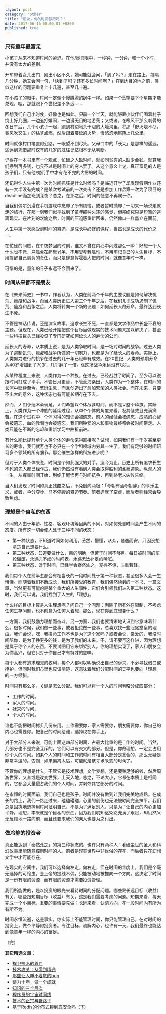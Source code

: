 ```yaml
---
layout: post
category: "other"
title: "朋友，你的时间够用吗？"
date: 2017-06-16 00:00:01 +0800
published: true
---
```


### 只有童年最富足

小孩子从来不知道时间的紧迫。在他/她们眼中，一秒钟，一分钟，和一个小时，并没有太大的差别。

开车带着女儿出门，刚出小区不久，她可能就会问，「到了吗？」走在路上，每隔几分钟，她又会问一句，「快到了吗？还有多长时间啊？」在到达目的地之前，类似这样的问题要重复上十几遍，甚至几十遍。

<!--more-->

在小孩子的眼中，时间一定像个慢腾腾的蜗牛一样。如果一个愿望要下个星期才能兑现，哇，那就跟下个世纪差不多远......

回想我们自己小时候，好像也是如此。只需一个半天，就能够跟小伙伴们围着村子绕上好几圈，一边追打嬉闹，一边漫无目的地游荡；又或者，在寒风不那么刺骨的冬日午后，几个小孩子一起，跑到村边地头干涸的大壕沟里，将那「野火烧不尽，春风吹又生」的枯草点燃，然后跟着蔓延的火势，慢悠悠地尾随上几公里。

时间就像村口笔直的公路，一眼望不到尽头。父母口中的「长大」是那样的遥远，遥远到凭借那时仅有的几岁的过往记忆根本无从判断。

记得在一本书里有一个观点，忙碌之人缺时间，就如同贫穷的人缺少金钱。就算我们挣到再多钱，也只不过是时间上的穷人罢了。从这个意义上说，真正富足的人是孩子们，只有他/她们手中才有花不完的大把的时间。

还记得你人生中第一次为时间抓狂是什么时候吗？是临近开学了却发现假期作业还有一大半没有完成？是某次考试前的一次突击？还是参加工作后第一次为了项目的deadline而加班到深夜？总之，在那之后，时间的惬意不再属于你。

当我们偶尔沉浸在手机游戏中忘却了所有烦恼，或者暂时抛却了一切来一场说走就走的旅行，在那一刻我们似乎找到了童年那种久违的感觉，但那终究只是短暂的逃离现实。在片刻的欢愉之后，时间的压迫感重新回来，仍然像山一样矗立在面前。

人生中第一次感受到时间的紧迫，是成长中必修的课程，当然也是成长的代价之一。

在忙碌的间歇，在午夜梦回的时刻，谁又不曾在内心中闪过那么一瞬：好想一个人什么也不做，只是坐在那里发呆，不用思考我是谁，不用牢记自己的人生目标，不用提醒自己肩负的责任，而只是肆意挥霍着大把的时间，就像童年时一样。

可惜的是，童年的日子永远不会回来了。

### 时间从来都不是朋友

在《未来简史》一书中，作者认为，人类在前两个千年的主要议题是如何解决饥荒、瘟疫和战争。而当人类历史进入第三个千年之后，在我们几乎成功遏制了饥荒、瘟疫和战争之后，人类将转向一个新的议题：如何延长人的寿命，最终达到长生不死。

不管是神话传说，还是演义故事，追求长生不死，一直都是文学作品中长盛不衰的主题。但现在，人类已经开始把这个目标当做现实的技术问题来加以解决了，甚至一些科技巨头已经投资了专门研究如何延长人的寿命的公司。

延长人的寿命，从本质上说，是为人类争取时间，是一场对时间的战争。过去人类为了遏制饥荒、瘟疫和战争所做的一切努力，也都是为了延长人的寿命。实际上，人类努力进行的抗争在过去的几十年已经卓有成效。在20世纪，人类的预期寿命从40岁增加到了70岁，几乎翻了一倍。但这场战争永远没有尽头。

从某种程度上来说，人类作为一个种族，在过去，已经战胜了时间了，至少可以说跟时间打成了平手。不管日月更替，不管沧海桑田，人类作为一个整体，在时间的长河中延续至今，繁衍生息，而且创造出了愈加繁荣的人类社会。而在未来，只要不出大的意外，这种状态也有可能长期存在下去。

然而，人们永远不会满足。人们希望以个体战胜时间，而不是以整个种族。实际上，人类作为一个种族的延续过程，从单个个体的角度来看，极其低效且充满痛苦。在这个过程中，个体习得的知识会被遗忘，前人的经验会被遗忘，成熟的心智会被遗忘，血的教训也会被遗忘。我们所钟爱的人和事物最终都会被时间带走。人类只能在不断的忘却和重新学习中曲折前进。

有什么能比提升单个人类个体的寿命来得直接呢？试想，如果我们有一千岁甚至更长的寿命，我们就再也不必只在一个学科领域内穷其一生了。我们有足够的时间研习多个领域的所有细节。那会催生怎样的科技进步呢？

但对于人类个体来说，时间是个如此强大的对手。迄今为止，历史上所有追求长生不死的先人都已经作古，我们仍然没有看到人类会取得胜利的丝毫迹象。纵观人的一生，从挥霍时间开始，到终于醒悟再与时间抗争，再到终老以失败告终。

当人们发现了时间的真正残酷之后，不免倒向两极：「今朝有酒今朝醉」的享乐主义，或者，争分夺秒、马不停蹄的紧迫节奏。前者造就了空虚，而后者则经常会导致焦虑。

### 理想是个自私的东西

不同的人由于年龄、性格、客观环境等因素的不同，对如何处置时间会产生不同的态度。所有这一切会使人处于三种不同的状态：

* 第一种状态，不知道时间如何利用。茫然，懵懂，从众，随遇而安，只因没想清楚自己想要什么。
* 第二种状态，知道要做什么，目的明确，但苦于时间不够用。每日被时间的车轮碾压，永远完不成的时间表，永远无法补足的睡眠。
* 第三种状态，对于时间，已经学会泰然处之。宠辱不惊，举重若轻。

我们每个人在前半生都会有相当长的一段时间处于第一种状态，甚至很多人会一生懵懂。而随着我们不断成长，我们所接受的教育，我们偶然读到的一本书、一篇文章，当然更有可能的是某个重大的人生事件，它们会引领我们进入第二种状态。这时，我们可以说，我们找到了人生的「理想」。

什么样的目标才算是人生理想呢？问自己一个问题：剥除了所有外在限制，不考虑任何生存问题，也不刻意为任何人着想，那么，现在你到底想要什么？

一方面，我们鼓励为理想而奋斗，另一方面，我们也要清晰地认识到它意味着什么。很多时候，我们做一些事，或者拒绝做一些事，总喜欢找一些冠冕堂皇的理由。我们会说，嘿，我拼命工作不也是为了这个家吗？或者会说，亲爱的，我没时间陪你，是为了挣更多的钱，是为了我们的未来。不，请不要再这样讲，因为理想是属于你个人的东西，不要试图用它来绑架别人。你的理想实现了，家人和朋友会为你高兴，但它只对于你自己才有特殊的意味。

每个人都有追求理想的权利，每个人都可以明确说出自己的诉求，不必寻找借口或掩护。但同时我们心里也应该清楚，这意味着我们分配时间的天平也要向「理想」的一方倾斜。

时间只有那么多，关键是怎么分配。我们可以将一个人的时间粗略分成四部分：

* 工作的时间。
* 家人的时间。
* 社交的时间。
* 个人的时间。

谁也不能把时间拷贝几份来用。工作需要你，家人需要你，朋友需要你，你自己的内心也需要你。把自己的时间给谁，选择权在你手上。

对于大部分人来说，可能上面这四部分时间，占最大比重的是工作的时间。当然，几部分也不是完全互斥的，它们可以有交叉的部分。但是，你的理想，一定会占用你个人的时间。如果个人的时间和工作的时间有相当大部分是重合的，那么无疑是非常幸运的。否则，如果偏离太远，可能就是该寻求改变的时候了。

不管你的理想是什么，不管它是技术理想，文学梦想，还是要赚足够的钱，然后周游世界，又甚或是改变世界，上天入地，总之，不论大小，它都在本质上是相同的，它都会大量侵占我们的个人时间，并剥夺其它部分的时间。

在永恒的时间面前，我们自己也是孩子，时间并没有做到让我们完美地成熟。在成长的路上，我们一路走过来，磕磕碰碰，心里的创伤也无法被时间完全抹平。我们总是固执地选择用时间证明自己，不是为了满足别人，只是为了让自己的内心更加平静。理想，本来就是个自私的东西。因为我们明知这条路充满了艰险，却仍然义无反顾地一路向前，而且还要求我们的亲人也要为之付出。

### 做冷静的投资者

真正能达到「泰然处之」的第三种状态的，也许只有两种人：看破尘世的圣人和科幻故事里能随意控制时间的人。前者是现实世界中非世俗的存在，而后者只在幻想文学中才可能存在。

在现实的空间中，我们可以选择向左走，向右走，但在时间的维度上，我们是个毫无选择的可怜虫，是上帝的提线木偶，只能被动地被推向一个方向。这决定了时间是一份有限的资源，而有限的资源才需要投资管理。

我们所能做的，是以投资的眼光来看待时间的分配问题。哪些跟长远目标（收益）有关，哪些跟短期目标（收益）有关，这是我们需要考虑的问题。短期来看，每天完成一个小目标，重要的事情要先做；长远来看，认清方向，在一段时间内有所为有所不为。

时间永恒流逝，这是事实，你实际上不能管理时间，你只能管理自己。在对时间的投资上，做个冷静的投资者。专注目标，疏解内心，也许有一天，我们最终也能达到像童年一样的内心的富足。

（完）


**其它精选文章**：

* [捍卫技术的尊严](https://mp.weixin.qq.com/s?__biz=MzA4NTg1MjM0Mg==&mid=2657261534&idx=1&sn=35121f2ce6bea33a4601d9547f8907af&chksm=84479e07b3301711be8c2b549d775b72654742c6c15643d774e9622cc4390103f9a49f18b7f8#rd)
* [技术攻关：从零到精通](https://mp.weixin.qq.com/s?__biz=MzA4NTg1MjM0Mg==&mid=2657261530&idx=1&sn=6e2e80a0895325861541c2b4266ae374&chksm=84479e03b3301715c53f0eebff06f6eca7d4a4089a635a2628e31480a5ca9e328403992f435b#rd)
* [那些让人睡不着觉的bug](https://mp.weixin.qq.com/s?__biz=MzA4NTg1MjM0Mg==&mid=2657261538&idx=1&sn=0e4f6bec50f450528877cb7787fdc322&chksm=84479e3bb330172d988f3f3981c4af06d6898a236ebdb9aca35f3fe15c8b89f25b1981ca9c79#rd)
* [蓄力十年，做一个成就](https://mp.weixin.qq.com/s?__biz=MzA4NTg1MjM0Mg==&mid=2657261524&idx=1&sn=f41934e050c964edd71371923c89e7cc&chksm=84479e0db330171b4211c0c31d11f94ed2508a68adc8760b173e448c26ab7b99964d5038c4dd#rd)
* [知识的三个层次](/posts/blog-knowledge-hierarchy.html)
* [程序员的宇宙时间线](http://mp.weixin.qq.com/s?__biz=MzA4NTg1MjM0Mg==&mid=2657261318&idx=1&sn=f7588db0d44a1c1842674d6465ca709e#rd)
* [技术的正宗与野路子](http://mp.weixin.qq.com/s?__biz=MzA4NTg1MjM0Mg==&mid=2657261357&idx=1&sn=ebb11a1623e00ca8e6ad55c9ad6b2547#rd)
* [基于Redis的分布式锁到底安全吗（下）](/posts/blog-redlock-reasoning-part2.html)

